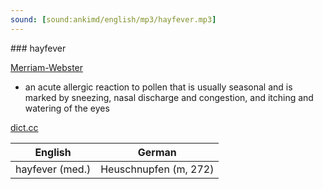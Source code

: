 ```yaml
---
sound: [sound:ankimd/english/mp3/hayfever.mp3]
---
```


\### hayfever

[Merriam-Webster](https://www.merriam-webster.com/dictionary/hayfever)

- an acute allergic reaction to pollen that is usually seasonal and is marked by sneezing, nasal discharge and congestion, and itching and watering of the eyes

[dict.cc](https://www.dict.cc/hayfever)

| English        | German       |
| -------------- | ------------ |
| hayfever (med.) | Heuschnupfen (m, 272) |
